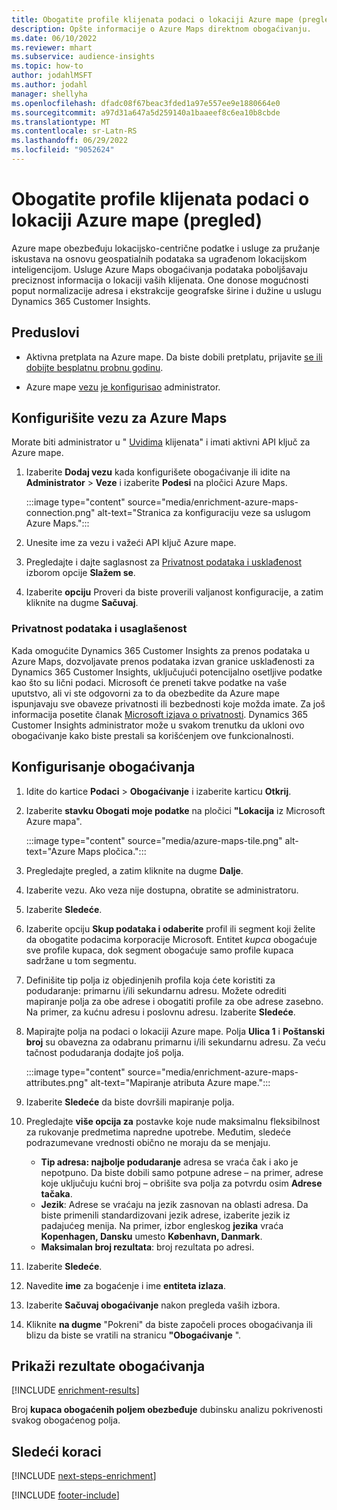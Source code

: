 ```yaml
---
title: Obogatite profile klijenata podaci o lokaciji Azure mape (pregled)
description: Opšte informacije o Azure Maps direktnom obogaćivanju.
ms.date: 06/10/2022
ms.reviewer: mhart
ms.subservice: audience-insights
ms.topic: how-to
author: jodahlMSFT
ms.author: jodahl
manager: shellyha
ms.openlocfilehash: dfadc08f67beac3fded1a97e557ee9e1880664e0
ms.sourcegitcommit: a97d31a647a5d259140a1baaeef8c6ea10b8cbde
ms.translationtype: MT
ms.contentlocale: sr-Latn-RS
ms.lasthandoff: 06/29/2022
ms.locfileid: "9052624"
---
```

# <a name="enrich-customer-profiles-with-location-data-from-azure-maps-preview"></a>Obogatite profile klijenata podaci o lokaciji Azure mape (pregled)

Azure mape obezbeđuju lokacijsko-centrične podatke i usluge za pružanje iskustava na osnovu geospatialnih podataka sa ugrađenom lokacijskom inteligencijom. Usluge Azure Maps obogaćivanja podataka poboljšavaju preciznost informacija o lokaciji vaših klijenata. One donose mogućnosti poput normalizacije adresa i ekstrakcije geografske širine i dužine u uslugu Dynamics 365 Customer Insights.

## <a name="prerequisites"></a>Preduslovi

- Aktivna pretplata na Azure mape. Da biste dobili pretplatu, prijavite [se ili dobijte besplatnu probnu godinu](https://azure.microsoft.com/services/azure-maps/).

- Azure mape [vezu](connections.md) [je konfigurisao](#configure-the-connection-for-azure-maps) administrator.

## <a name="configure-the-connection-for-azure-maps"></a>Konfigurišite vezu za Azure Maps

Morate biti administrator u " [Uvidima](permissions.md#admin) klijenata" i imati aktivni API ključ za Azure mape.

1. Izaberite **Dodaj vezu** kada konfigurišete obogaćivanje ili idite na **Administrator** > **Veze** i izaberite **Podesi** na pločici Azure Maps.

   :::image type="content" source="media/enrichment-azure-maps-connection.png" alt-text="Stranica za konfiguraciju veze sa uslugom Azure Maps.":::

1. Unesite ime za vezu i važeći API ključ Azure mape.

1. Pregledajte i dajte saglasnost za [Privatnost podataka i usklađenost](#data-privacy-and-compliance) izborom opcije **Slažem se**.

1. Izaberite **opciju** Proveri da biste proverili valjanost konfiguracije, a zatim kliknite na dugme **Sačuvaj**.

### <a name="data-privacy-and-compliance"></a>Privatnost podataka i usaglašenost

Kada omogućite Dynamics 365 Customer Insights za prenos podataka u Azure Maps, dozvoljavate prenos podataka izvan granice usklađenosti za Dynamics 365 Customer Insights, uključujući potencijalno osetljive podatke kao što su lični podaci. Microsoft će preneti takve podatke na vaše uputstvo, ali vi ste odgovorni za to da obezbedite da Azure mape ispunjavaju sve obaveze privatnosti ili bezbednosti koje možda imate. Za još informacija posetite članak [Microsoft izjava o privatnosti](https://go.microsoft.com/fwlink/?linkid=396732).
Dynamics 365 Customer Insights administrator može u svakom trenutku da ukloni ovo obogaćivanje kako biste prestali sa korišćenjem ove funkcionalnosti.

## <a name="configure-the-enrichment"></a>Konfigurisanje obogaćivanja

1. Idite do kartice **Podaci** > **Obogaćivanje** i izaberite karticu **Otkrij**.

1. Izaberite **stavku Obogati moje podatke** na pločici **"Lokacija** iz Microsoft Azure mapa".

   :::image type="content" source="media/azure-maps-tile.png" alt-text="Azure Maps pločica.":::

1. Pregledajte pregled, a zatim kliknite na dugme **Dalje**.

1. Izaberite vezu. Ako veza nije dostupna, obratite se administratoru.

1. Izaberite **Sledeće**.

1. Izaberite opciju **Skup podataka i odaberite** profil ili segment koji želite da obogatite podacima korporacije Microsoft. Entitet *kupca* obogaćuje sve profile kupaca, dok segment obogaćuje samo profile kupaca sadržane u tom segmentu.

1. Definišite tip polja iz objedinjenih profila koja ćete koristiti za podudaranje: primarnu i/ili sekundarnu adresu. Možete odrediti mapiranje polja za obe adrese i obogatiti profile za obe adrese zasebno. Na primer, za kućnu adresu i poslovnu adresu. Izaberite **Sledeće**.

1. Mapirajte polja na podaci o lokaciji Azure mape. Polja **Ulica 1** i **Poštanski broj** su obavezna za odabranu primarnu i/ili sekundarnu adresu. Za veću tačnost podudaranja dodajte još polja.

   :::image type="content" source="media/enrichment-azure-maps-attributes.png" alt-text="Mapiranje atributa Azure mape.":::

1. Izaberite **Sledeće** da biste dovršili mapiranje polja.

1. Pregledajte **više opcija za** postavke koje nude maksimalnu fleksibilnost za rukovanje predmetima napredne upotrebe. Međutim, sledeće podrazumevane vrednosti obično ne moraju da se menjaju.

   - **Tip adresa: najbolje podudaranje** adresa se vraća čak i ako je nepotpuno. Da biste dobili samo potpune adrese – na primer, adrese koje uključuju kućni broj – obrišite sva polja za potvrdu osim **Adrese tačaka**.
   - **Jezik**: Adrese se vraćaju na jezik zasnovan na oblasti adresa. Da biste primenili standardizovani jezik adrese, izaberite jezik iz padajućeg menija. Na primer, izbor engleskog **jezika** vraća **Kopenhagen, Dansku** umesto **København, Danmark**.
   - **Maksimalan broj rezultata**: broj rezultata po adresi.

1. Izaberite **Sledeće**.

1. Navedite **ime** za bogaćenje i ime **entiteta izlaza**.

1. Izaberite **Sačuvaj obogaćivanje** nakon pregleda vaših izbora.

1. Kliknite **na dugme** "Pokreni" da biste započeli proces obogaćivanja ili blizu da biste se vratili na stranicu **"Obogaćivanje** ".

## <a name="view-enrichment-results"></a>Prikaži rezultate obogaćivanja

[!INCLUDE [enrichment-results](includes/enrichment-results.md)]

Broj **kupaca obogaćenih poljem obezbeđuje** dubinsku analizu pokrivenosti svakog obogaćenog polja.

## <a name="next-steps"></a>Sledeći koraci

[!INCLUDE [next-steps-enrichment](includes/next-steps-enrichment.md)]

[!INCLUDE [footer-include](includes/footer-banner.md)]
